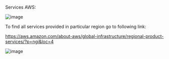 Services AWS:

![image](https://user-images.githubusercontent.com/107784718/212014184-771b87f8-2b42-41c7-87fe-b7e98c69d832.png)

To find all services provided in particular region go to following link:

https://aws.amazon.com/about-aws/global-infrastructure/regional-product-services/?p=ngi&loc=4

![image](https://user-images.githubusercontent.com/107784718/212015543-dacc80e7-310e-4867-a59c-21babd336d7a.png)

